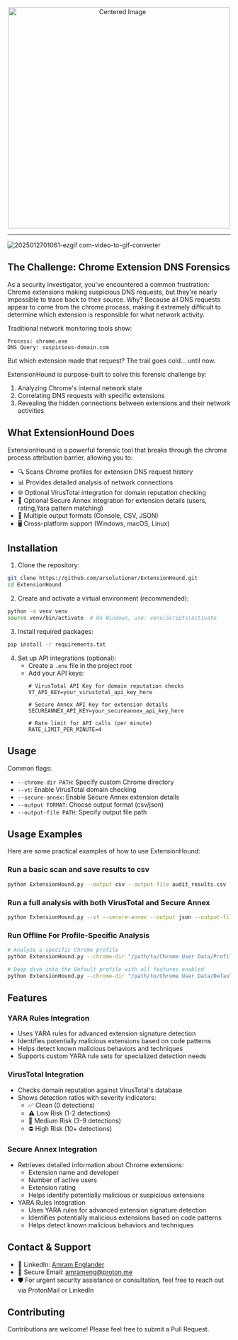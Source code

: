 <p align="center">
  <img src="https://github.com/user-attachments/assets/cb493d1f-b689-466b-839d-52ef506b211e" alt="Centered Image" width="500">
</p>
<hr />

![2025012701061-ezgif com-video-to-gif-converter](https://github.com/user-attachments/assets/7b6b0073-8856-4e44-bd3a-dab4ecebda3b)

## The Challenge: Chrome Extension DNS Forensics

As a security investigator, you've encountered a common frustration: Chrome extensions making suspicious DNS requests, but they're nearly impossible to trace back to their source. Why? Because all DNS requests appear to come from the chrome process, making it extremely difficult to determine which extension is responsible for what network activity.

Traditional network monitoring tools show:
```
Process: chrome.exe
DNS Query: suspicious-domain.com
```
But which extension made that request? The trail goes cold... until now.

ExtensionHound is purpose-built to solve this forensic challenge by:
1. Analyzing Chrome's internal network state
2. Correlating DNS requests with specific extensions
3. Revealing the hidden connections between extensions and their network activities


## What ExtensionHound Does

ExtensionHound is a powerful forensic tool that breaks through the chrome process attribution barrier, allowing you to:
- 🔍 Scans Chrome profiles for extension DNS request history
- 📊 Provides detailed analysis of network connections
- 🌐 Optional VirusTotal integration for domain reputation checking
- 🔐 Optional Secure Annex integration for extension details (users, rating,Yara pattern matching)
- 📁 Multiple output formats (Console, CSV, JSON)
- 🖥️ Cross-platform support (Windows, macOS, Linux)

## Installation

1. Clone the repository:
```bash
git clone https://github.com/arsolutioner/ExtensionHound.git
cd ExtensionHound
```

2. Create and activate a virtual environment (recommended):
```bash
python -m venv venv
source venv/bin/activate  # On Windows, use: venv\Scripts\activate
```

3. Install required packages:
```bash
pip install -r requirements.txt
```

4. Set up API integrations (optional):
   - Create a `.env` file in the project root
   - Add your API keys:
     ```
     # VirusTotal API Key for domain reputation checks
     VT_API_KEY=your_virustotal_api_key_here
     
     # Secure Annex API Key for extension details
     SECUREANNEX_API_KEY=your_secureannex_api_key_here
     
     # Rate limit for API calls (per minute)
     RATE_LIMIT_PER_MINUTE=4
     ```

## Usage

Common flags:
- `--chrome-dir PATH`: Specify custom Chrome directory
- `--vt`: Enable VirusTotal domain checking
- `--secure-annex`: Enable Secure Annex extension details
- `--output FORMAT`: Choose output format (csv/json)
- `--output-file PATH`: Specify output file path

## Usage Examples

Here are some practical examples of how to use ExtensionHound:

### Run a basic scan and save results to csv
```bash
python ExtensionHound.py --output csv --output-file audit_results.csv
```

### Run a full analysis with both VirusTotal and Secure Annex
```bash
python ExtensionHound.py --vt --secure-annex --output json --output-file "audits/$(date +%Y-%m-%d)_security_report.json"
```

### Run Offline For Profile-Specific Analysis
```bash
# Analyze a specific Chrome profile
python ExtensionHound.py --chrome-dir "/path/to/Chrome User Data/Profile 1"

# Deep dive into the Default profile with all features enabled
python ExtensionHound.py --chrome-dir "/path/to/Chrome User Data/Default" --vt --secure-annex
```

## Features

### YARA Rules Integration
- Uses YARA rules for advanced extension signature detection
- Identifies potentially malicious extensions based on code patterns
- Helps detect known malicious behaviors and techniques
- Supports custom YARA rule sets for specialized detection needs

### VirusTotal Integration
- Checks domain reputation against VirusTotal's database
- Shows detection ratios with severity indicators:
  - ✅ Clean (0 detections)
  - ⚠️ Low Risk (1-2 detections)
  - 🚨 Medium Risk (3-9 detections)
  - ⛔ High Risk (10+ detections)

### Secure Annex Integration
- Retrieves detailed information about Chrome extensions:
  - Extension name and developer
  - Number of active users
  - Extension rating
  - Helps identify potentially malicious or suspicious extensions
- YARA Rules Integration
  - Uses YARA rules for advanced extension signature detection
  - Identifies potentially malicious extensions based on code patterns
  - Helps detect known malicious behaviors and techniques
  
## Contact & Support

- 💼 LinkedIn: [Amram Englander](https://www.linkedin.com/in/amram-englander-a23a6a89/)
- 📧 Secure Email: amrameng@proton.me
- 🛡️ For urgent security assistance or consultation, feel free to reach out via ProtonMail or LinkedIn

## Contributing

Contributions are welcome! Please feel free to submit a Pull Request.
